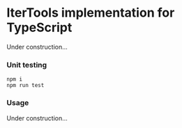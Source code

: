# IterTools implementation for TypeScript

Under construction...

### Unit testing
```
npm i
npm run test
```

### Usage

Under construction...

